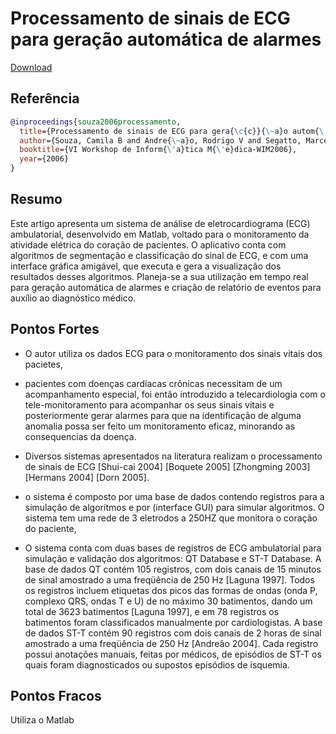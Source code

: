 # Processamento de sinais de ECG para geração automática de alarmes

[Download](https://www.researchgate.net/profile/Marcelo-Segatto/publication/228876146_Processamento_de_sinais_de_ECG_para_geracao_automatica_de_alarmes/links/0912f510041a3e27a5000000/Processamento-de-sinais-de-ECG-para-geracao-automatica-de-alarmes.pdf)


## Referência
```bibtex
@inproceedings{souza2006processamento,
  title={Processamento de sinais de ECG para gera{\c{c}}{\~a}o autom{\'a}tica de alarmes},
  author={Souza, Camila B and Andre{\~a}o, Rodrigo V and Segatto, Marcelo V},
  booktitle={VI Workshop de Inform{\'a}tica M{\'e}dica-WIM2006},
  year={2006}
}
```

## Resumo
Este artigo apresenta um sistema de análise de eletrocardiograma (ECG) ambulatorial, desenvolvido em Matlab, voltado para o monitoramento da atividade elétrica do coração de pacientes. O aplicativo conta com algoritmos de segmentação e classificação do sinal de ECG, e com uma interface gráfica amigável, que executa e gera a visualização dos resultados
desses algoritmos. Planeja-se a sua utilização em tempo real para geração automática de alarmes e criação de relatório de eventos para auxílio ao diagnóstico médico. 

## Pontos Fortes
- O autor utiliza os dados ECG para o monitoramento dos sinais vitais dos pacietes,

- pacientes com doenças cardíacas crônicas necessitam de um acompanhamento especial, foi então introduzido a telecardiologia com o tele-monitoramento para acompanhar os seus sinais vitais e posteriormente gerar alarmes para que na identificação de alguma anomalia possa ser feito um monitoramento eficaz, minorando as consequencias da doença.

- Diversos sistemas apresentados na literatura realizam o processamento de sinais
de ECG [Shui-cai 2004] [Boquete 2005] [Zhongming 2003] [Hermans 2004] [Dorn
2005].

- o sistema é composto por uma base de dados contendo registros para a simulação de algoritmos e por (interface GUI) para simular algoritmos. O sistema tem uma rede de 3 eletrodos a 250HZ que monitora o coração do paciente,

- O sistema conta com duas bases de registros de ECG ambulatorial para simulação e validação dos algoritmos: QT Database e ST-T Database. A base de dados QT contém 105 registros, com dois canais de 15 minutos de sinal amostrado a uma freqüência de 250 Hz [Laguna 1997]. Todos os registros incluem etiquetas dos picos das formas de ondas (onda P, complexo QRS, ondas T e U) de no máximo 30 batimentos, dando um total de 3623 batimentos [Laguna 1997], e em 78 registros os batimentos foram classificados manualmente por cardiologistas. A base de dados ST-T contém 90 registros com dois canais de 2 horas de sinal amostrado a uma freqüência de 250 Hz [Andreão 2004]. Cada registro possui anotações manuais, feitas por médicos, de episódios de ST-T os quais foram diagnosticados ou supostos episódios de isquemia. 


## Pontos Fracos
Utiliza o Matlab